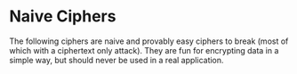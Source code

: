 Naive Ciphers
=============

The following ciphers are naive and provably easy ciphers to break (most of
which with a ciphertext only attack). They are fun for encrypting data in a
simple way, but should never be used in a real application.
